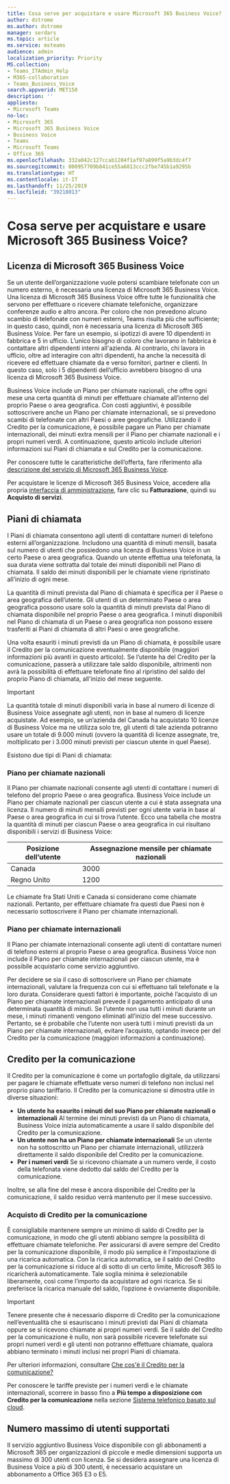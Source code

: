 ```yaml
---
title: Cosa serve per acquistare e usare Microsoft 365 Business Voice?
author: dstrome
ms.author: dstrome
manager: serdars
ms.topic: article
ms.service: msteams
audience: admin
localization_priority: Priority
MS.collection:
- Teams_ITAdmin_Help
- M365-collaboration
- Teams_Business_Voice
search.appverid: MET150
description: ''
appliesto:
- Microsoft Teams
no-loc:
- Microsoft 365
- Microsoft 365 Business Voice
- Business Voice
- Teams
- Microsoft Teams
- Office 365
ms.openlocfilehash: 332a042c127ccab1204f1af97a899f5a9b3dc4f7
ms.sourcegitcommit: 000957709b841ce55a6813ccc2fbe745b1a9295b
ms.translationtype: HT
ms.contentlocale: it-IT
ms.lasthandoff: 11/25/2019
ms.locfileid: "39218013"
---
```

# <a name="what-do-i-need-to-purchase-to-use-microsoft-365-business-voice"></a>Cosa serve per acquistare e usare Microsoft 365 Business Voice?

## <a name="microsoft-365-business-voice-license"></a>Licenza di Microsoft 365 Business Voice

Se un utente dell’organizzazione vuole potersi scambiare telefonate con un numero esterno, è necessaria una licenza di Microsoft 365 Business Voice. Una licenza di Microsoft 365 Business Voice offre tutte le funzionalità che servono per effettuare o ricevere chiamate telefoniche, organizzare conferenze audio e altro ancora. Per coloro che non prevedono alcuno scambio di telefonate con numeri esterni, Teams risulta più che sufficiente; in questo caso, quindi, non è necessaria una licenza di Microsoft 365 Business Voice. Per fare un esempio, si ipotizzi di avere 10 dipendenti in fabbrica e 5 in ufficio. L’unico bisogno di coloro che lavorano in fabbrica è contattare altri dipendenti interni all'azienda. Al contrario, chi lavora in ufficio, oltre ad interagire con altri dipendenti, ha anche la necessità di ricevere ed effettuare chiamate da e verso fornitori, partner e clienti. In questo caso, solo i 5 dipendenti dell’ufficio avrebbero bisogno di una licenza di Microsoft 365 Business Voice.

Business Voice include un Piano per chiamate nazionali, che offre ogni mese una certa quantità di minuti per effettuare chiamate all’interno del proprio Paese o area geografica. Con costi aggiuntivi, è possibile sottoscrivere anche un Piano per chiamate internazionali, se si prevedono scambi di telefonate con altri Paesi o aree geografiche. Utilizzando il Credito per la comunicazione, è possibile pagare un Piano per chiamate internazionali, dei minuti extra mensili per il Piano per chiamate nazionali e i propri numeri verdi. A continuazione, questo articolo include ulteriori informazioni sui Piani di chiamata e sul Credito per la comunicazione.

Per conoscere tutte le caratteristiche dell’offerta, fare riferimento alla [descrizione del servizio di Microsoft 365 Business Voice](https://docs.microsoft.com/office365/servicedescriptions/microsoft-365-business-voice-service-description).

Per acquistare le licenze di Microsoft 365 Business Voice, accedere alla propria [interfaccia di amministrazione](https://admin.microsoft.com/Adminportal/Home#/homepage), fare clic su **Fatturazione**, quindi su **Acquisto di servizi**.

## <a name="calling-plans"></a>Piani di chiamata

I Piani di chiamata consentono agli utenti di contattare numeri di telefono esterni all’organizzazione. Includono una quantità di minuti mensili, basata sul numero di utenti che possiedono una licenza di Business Voice in un certo Paese o area geografica. Quando un utente effettua una telefonata, la sua durata viene sottratta dal totale dei minuti disponibili nel Piano di chiamata. Il saldo dei minuti disponibili per le chiamate viene ripristinato all’inizio di ogni mese.

La quantità di minuti prevista dal Piano di chiamata è specifica per il Paese o area geografica dell’utente. Gli utenti di un determinato Paese o area geografica possono usare solo la quantità di minuti prevista dal Piano di chiamata disponibile nel proprio Paese o area geografica. I minuti disponibili nel Piano di chiamata di un Paese o area geografica non possono essere trasferiti ai Piani di chiamata di altri Paesi o aree geografiche.

Una volta esauriti i minuti previsti da un Piano di chiamata, è possibile usare il Credito per la comunicazione eventualmente disponibile (maggiori informazioni più avanti in questo articolo). Se l’utente ha del Credito per la comunicazione, passerà a utilizzare tale saldo disponibile, altrimenti non avrà la possibilità di effettuare telefonate fino al ripristino del saldo del proprio Piano di chiamata, all'inizio del mese seguente.

> [!IMPORTANT]
> La quantità totale di minuti disponibili varia in base al numero di licenze di Business Voice assegnate agli utenti, non in base al numero di licenze acquistate. Ad esempio, se un’azienda del Canada ha acquistato 10 licenze di Business Voice ma ne utilizza solo tre, gli utenti di tale azienda potranno usare un totale di 9.000 minuti (ovvero la quantità di licenze assegnate, tre, moltiplicato per i 3.000 minuti previsti per ciascun utente in quel Paese).

Esistono due tipi di Piani di chiamata:

### <a name="domestic-calling-plan"></a>Piano per chiamate nazionali

Il Piano per chiamate nazionali consente agli utenti di contattare i numeri di telefono del proprio Paese o area geografica. Business Voice include un Piano per chiamate nazionali per ciascun utente a cui è stata assegnata una licenza. Il numero di minuti mensili previsti per ogni utente varia in base al Paese o area geografica in cui si trova l’utente. Ecco una tabella che mostra la quantità di minuti per ciascun Paese o area geografica in cui risultano disponibili i servizi di Business Voice:

|Posizione dell’utente          |Assegnazione mensile per chiamate nazionali |
|-----------------------------------|-------------------------------------|
|Canada                             | 3000                                |
|Regno Unito                     | 1200                                |

Le chiamate fra Stati Uniti e Canada si considerano come chiamate nazionali. Pertanto, per effettuare chiamate fra questi due Paesi non è necessario sottoscrivere il Piano per chiamate internazionali.

### <a name="international-calling-plan"></a>Piano per chiamate internazionali

Il Piano per chiamate internazionali consente agli utenti di contattare numeri di telefono esterni al proprio Paese o area geografica. Business Voice non include il Piano per chiamate internazionali per ciascun utente, ma è possibile acquistarlo come servizio aggiuntivo.

Per decidere se sia il caso di sottoscrivere un Piano per chiamate internazionali, valutare la frequenza con cui si effettuano tali telefonate e la loro durata. Considerare questi fattori è importante, poiché l’acquisto di un Piano per chiamate internazionali prevede il pagamento anticipato di una determinata quantità di minuti. Se l’utente non usa tutti i minuti durante un mese, i minuti rimanenti vengono eliminati all’inizio del mese successivo. Pertanto, se è probabile che l’utente non userà tutti i minuti previsti da un Piano per chiamate internazionali, evitare l’acquisto, optando invece per del Credito per la comunicazione (maggiori informazioni a continuazione).

## <a name="communications-credits"></a>Credito per la comunicazione

Il Credito per la comunicazione è come un portafoglio digitale, da utilizzarsi per pagare le chiamate effettuate verso numeri di telefono non inclusi nel proprio piano tariffario. Il Credito per la comunicazione si dimostra utile in diverse situazioni:

- **Un utente ha esaurito i minuti del suo Piano per chiamate nazionali o internazionali** Al termine dei minuti previsti da un Piano di chiamata, Business Voice inizia automaticamente a usare il saldo disponibile del Credito per la comunicazione.
- **Un utente non ha un Piano per chiamate internazionali** Se un utente non ha sottoscritto un Piano per chiamate internazionali, utilizzerà direttamente il saldo disponibile del Credito per la comunicazione.
- **Per i numeri verdi** Se si ricevono chiamate a un numero verde, il costo della telefonata viene dedotto dal saldo del Credito per la comunicazione.

Inoltre, se alla fine del mese è ancora disponibile del Credito per la comunicazione, il saldo residuo verrà mantenuto per il mese successivo.

### <a name="buy-communication-credits"></a>Acquisto di Credito per la comunicazione

È consigliabile mantenere sempre un minimo di saldo di Credito per la comunicazione, in modo che gli utenti abbiano sempre la possibilità di effettuare chiamate telefoniche. Per assicurarsi di avere sempre del Credito per la comunicazione disponibile, il modo più semplice è l’impostazione di una ricarica automatica. Con la ricarica automatica, se il saldo del Credito per la comunicazione si riduce al di sotto di un certo limite, Microsoft 365 lo ricaricherà automaticamente. Tale soglia minima è selezionabile liberamente, così come l’importo da acquistare ad ogni ricarica. Se si preferisce la ricarica manuale del saldo, l’opzione è ovviamente disponibile.

> [!IMPORTANT]
> Tenere presente che è necessario disporre di Credito per la comunicazione nell’eventualità che si esauriscano i minuti previsti dai Piani di chiamata oppure se si ricevono chiamate ai propri numeri verdi. Se il saldo del Credito per la comunicazione è nullo, non sarà possibile ricevere telefonate sui propri numeri verdi e gli utenti non potranno effettuare chiamate, qualora abbiano terminato i minuti inclusi nei propri Piani di chiamata.

Per ulteriori informazioni, consultare [Che cos'è il Credito per la comunicazione?](../what-are-communications-credits.md)

Per conoscere le tariffe previste per i numeri verdi e le chiamate internazionali, scorrere in basso fino a **Più tempo a disposizione con Credito per la comunicazione** nella sezione [Sistema telefonico basato sul cloud](https://products.office.com/microsoft-teams/voice-calling#ow-download-rates).

## <a name="maximum-number-of-supported-users"></a>Numero massimo di utenti supportati

Il servizio aggiuntivo Business Voice disponibile con gli abbonamenti a Microsoft 365 per organizzazioni di piccole e medie dimensioni supporta un massimo di 300 utenti con licenza. Se si desidera assegnare una licenza di Business Voice a più di 300 utenti, è necessario acquistare un abbonamento a Office 365 E3 o E5.

